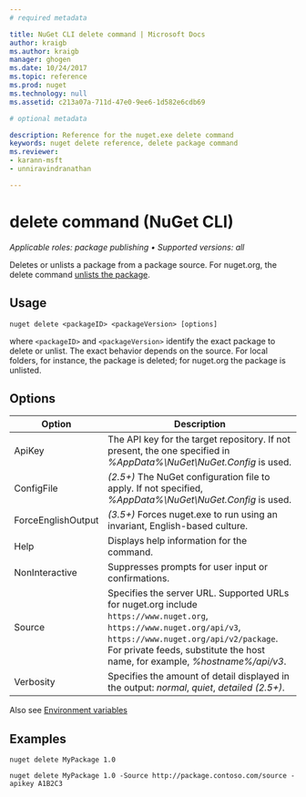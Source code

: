 ```yaml
---
# required metadata

title: NuGet CLI delete command | Microsoft Docs
author: kraigb
ms.author: kraigb
manager: ghogen
ms.date: 10/24/2017
ms.topic: reference
ms.prod: nuget
ms.technology: null
ms.assetid: c213a07a-711d-47e0-9ee6-1d582e6cdb69

# optional metadata

description: Reference for the nuget.exe delete command
keywords: nuget delete reference, delete package command
ms.reviewer:
- karann-msft
- unniravindranathan

---
```


# delete command (NuGet CLI)

*Applicable roles: package publishing &bullet; Supported versions: all*

Deletes or unlists a package from a package source. For nuget.org, the delete command [unlists the package](../policies/Deleting-Packages.md).

## Usage

```
nuget delete <packageID> <packageVersion> [options]
```

where `<packageID>` and `<packageVersion>` identify the exact package to delete or unlist. The exact behavior depends on the source. For local folders, for instance, the package is deleted; for nuget.org the package is unlisted.

## Options

| Option | Description |
| --- | --- |
| ApiKey | The API key for the target repository. If not present, the one specified in *%AppData%\NuGet\NuGet.Config* is used. |
| ConfigFile | *(2.5+)* The NuGet configuration file to apply. If not specified, *%AppData%\NuGet\NuGet.Config* is used. |
| ForceEnglishOutput | *(3.5+)* Forces nuget.exe to run using an invariant, English-based culture. |
| Help | Displays help information for the command. |
| NonInteractive | Suppresses prompts for user input or confirmations. |
| Source | Specifies the server URL. Supported URLs for nuget.org include `https://www.nuget.org`, `https://www.nuget.org/api/v3`, `https://www.nuget.org/api/v2/package`. For private feeds, substitute the host name, for example, *%hostname%/api/v3*. |
| Verbosity | Specifies the amount of detail displayed in the output: *normal*, *quiet*, *detailed (2.5+)*. |

Also see [Environment variables](cli-ref-environment-variables.md)

## Examples

```
nuget delete MyPackage 1.0

nuget delete MyPackage 1.0 -Source http://package.contoso.com/source -apikey A1B2C3
```

